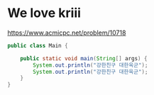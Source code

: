 # We love kriii
https://www.acmicpc.net/problem/10718

```java
public class Main {

	public static void main(String[] args) {
		System.out.println("강한친구 대한육군");
		System.out.println("강한친구 대한육군");
	}
}

```

